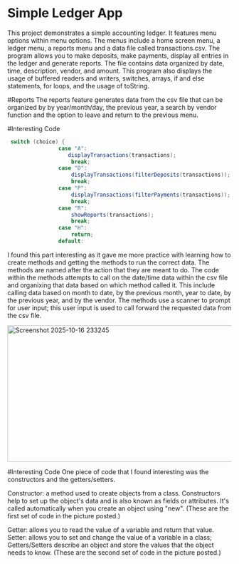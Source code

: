# Simple Ledger App
This project demonstrates a simple accounting ledger. It features menu options within menu options.
The menus include a home screen menu, a ledger menu, a reports menu and a data file called transactions.csv.
The program allows you to make deposits, make payments, display all entries in the ledger and generate reports.
The file contains data organized by date, time, description, vendor, and amount.
This program also displays the usage of buffered readers and writers, switches, arrays, if and else statements, for loops, and the usage of toString. 

#Reports
The reports feature generates data from the csv file that can be organized by by year/month/day, the previous year, a search by vendor function and the option to leave and return to the previous menu. 



#Interesting Code
```java
 switch (choice) {
                case "A":
                   displayTransactions(transactions);
                    break;
                case "D":
                    displayTransactions(filterDeposits(transactions));
                    break;
                case "P":
                    displayTransactions(filterPayments(transactions));
                    break;
                case "R":
                    showReports(transactions);
                    break;
                case "H":
                    return;
                default:
 ```

I found this part interesting as it gave me more practice with learning how to create methods and getting the methods to run the correct data.
The methods are named after the action that they are meant to do. The code within the methods attempts to call on the date/time data within the csv file and organixing that data based on which method called it.
This include calling data based on month to date, by the previous month, year to date, by the previous year, and by the vendor. The methods use a scanner to prompt for user input; this user input is used to call forward the requested data from the csv file. 

<img width="1080" height="306" alt="Screenshot 2025-10-16 233245" src="https://github.com/user-attachments/assets/6efd3d1f-7702-4d84-a65b-9114fae7f523" />

#Interesting Code
One piece of code that I found interesting was the constructors and the getters/setters.

Constructor: a method used to create objects from a class.
Constructors help to set up the object's data and is also known as fields or attributes. It's called automatically when you create an object using "new".
(These are the first set of code in the picture posted.)

Getter: allows you to read the value of a variable and return that value.
Setter: allows you to set and change the value of a variable in a class; 
Getters/Setters describe an object and store the values that the object needs to know.
(These are the second set of code in the picture posted.)

